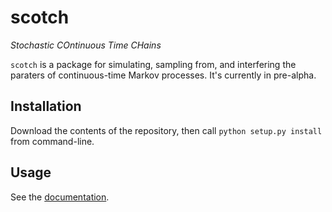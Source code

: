 scotch
======

*Stochastic COntinuous Time CHains*

`scotch` is a package for simulating, sampling from, and interfering the paraters of continuous-time Markov processes. It's currently in pre-alpha.



Installation
------------

Download the contents of the repository, then call `python setup.py install` from command-line.


Usage
-----

See the [documentation](http://scotch.readthedocs.org).
